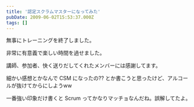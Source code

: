 ```yaml
---
title: '認定スクラムマスターになってみた'
pubDate: 2009-06-02T15:53:37.000Z
tags: []
---
```


無事にトレーニングを終了しました。

非常に有意義で楽しい時間を過せました。

講師、参加者、快く送りだしてくれたメンバーには感謝してます。

細かい感想とかなんで CSM になったの?? とか書こうと思ったけど、アルコールが抜けてからにしようww

一番強い印象だけ書くと Scrum ってかなりマッチョなんだね。誤解してたよ。
